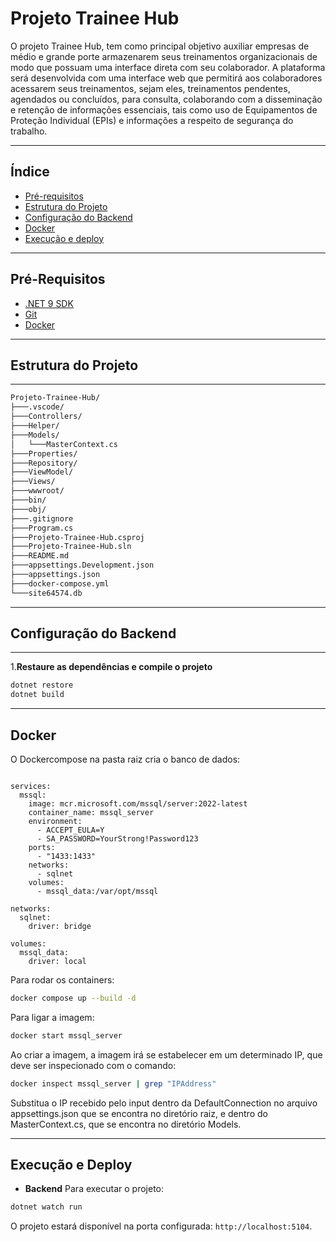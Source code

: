 # Projeto Trainee Hub

O projeto Trainee Hub, tem como principal objetivo auxiliar empresas de médio e grande porte armazenarem seus treinamentos organizacionais de modo que possuam uma interface direta com seu colaborador. A plataforma será desenvolvida com uma interface web que permitirá aos colaboradores acessarem seus treinamentos, sejam eles, treinamentos pendentes, agendados ou concluídos, para consulta, colaborando com a disseminação e retenção de informações essenciais, tais como uso de Equipamentos de Proteção Individual (EPIs) e informações a respeito de segurança do trabalho. 

---

## Índice

- [Pré-requisitos](#pré-requisitos)
- [Estrutura do Projeto](#estrutura-do-projeto)
- [Configuração do Backend](#configuração-do-backend)
- [Docker](#docker)
- [Execução e deploy](#execução-e-deploy)

---

## Pré-Requisitos

- [.NET 9 SDK](https://dotnet.microsoft.com/pt-br/download/dotnet/9.0)
- [Git](https://git-scm.com/)
- [Docker](https://www.docker.com/)

---

## Estrutura do Projeto

---

```bash
Projeto-Trainee-Hub/
├───.vscode/
├───Controllers/
├───Helper/
├───Models/
│   └───MasterContext.cs
├───Properties/
├───Repository/
├───ViewModel/
├───Views/
├───wwwroot/
├───bin/
├───obj/
├───.gitignore
├───Program.cs
├───Projeto-Trainee-Hub.csproj
├───Projeto-Trainee-Hub.sln
├───README.md
├───appsettings.Development.json
├───appsettings.json
├───docker-compose.yml
└───site64574.db
```
---

## Configuração do Backend

---

1.**Restaure as dependências e compile o projeto**

  ```bash
  dotnet restore
  dotnet build
  ```

---

## Docker

O Dockercompose na pasta raiz cria o banco de dados:

```dockercompose

services:
  mssql:
    image: mcr.microsoft.com/mssql/server:2022-latest
    container_name: mssql_server
    environment:
      - ACCEPT_EULA=Y
      - SA_PASSWORD=YourStrong!Password123
    ports:
      - "1433:1433"  
    networks:
      - sqlnet
    volumes:
      - mssql_data:/var/opt/mssql  

networks:
  sqlnet:
    driver: bridge

volumes:
  mssql_data:
    driver: local
```

Para rodar os containers:

```bash
docker compose up --build -d
```
Para ligar a imagem:

```bash
docker start mssql_server
```
Ao criar a imagem, a imagem irá se estabelecer em um determinado IP, que deve ser inspecionado com o comando:

```bash
docker inspect mssql_server | grep "IPAddress"
```

Substitua o IP recebido pelo input dentro da DefaultConnection no arquivo appsettings.json que se encontra no diretório raiz, e dentro do MasterContext.cs, que se encontra no diretório Models.

---

## Execução e Deploy

- **Backend**
Para executar o projeto:

```bash
dotnet watch run
```

O projeto estará disponível na porta configurada: `http://localhost:5104`.
